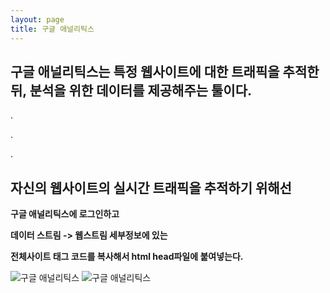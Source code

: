 ```yaml
---
layout: page
title: 구글 애널리틱스
---
```


## **구글 애널리틱스는 특정 웹사이트에 대한 트래픽을 추적한 뒤, 분석을 위한 데이터를 제공해주는 툴이다.**

.

.

.


## **자신의 웹사이트의 실시간 트래픽을 추적하기 위해선**

**구글 애널리틱스에 로그인하고**

**데이터 스트림 -> 웹스트림 세부정보에 있는**

**전체사이트 태그 코드를 복사해서 html head파일에 붙여넣는다.**



![구글 애널리틱스](https://ifh.cc/g/dTrF00.jpg)
![구글 애널리틱스](https://ifh.cc/g/mAX6xV.png)